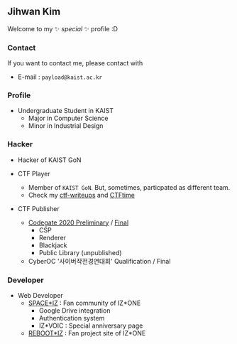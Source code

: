 ## Jihwan Kim
Welcome to my ✨ _special_ ✨ profile :D

### Contact
If you want to contact me, please contact with
* E-mail : `payload@kaist.ac.kr`

### Profile
* Undergraduate Student in KAIST
  - Major in Computer Science
  - Minor in Industrial Design

### Hacker
* Hacker of KAIST GoN

* CTF Player
  - Member of `KAIST GoN`. But, sometimes, particpated as different team.
  - Check my [ctf-writeups](https://github.com/mdsnins/ctf-writeups) and [CTFtime](https://ctftime.org/user/39983)

* CTF Publisher
  - [Codegate 2020 Preliminary](https://github.com/mdsnins/My-CTF-Challenges/tree/master/2020/Codegate-Qual) / 
  [Final](https://github.com/mdsnins/My-CTF-Challenges/tree/master/2020/Codegate-Final)
    - CSP
    - Renderer
    - Blackjack
    - Public Library (unpublished)
  - CyberOC '사이버작전경연대회' Qualification / Final
  
### Developer

* Web Developer
  - [SPACE\*IZ](https://wiz-one.co.kr/) : Fan community of IZ\*ONE
    - Google Drive integration
    - Authentication system
    - IZ\*VOIC : Special anniversary page
  - [REBOOT\*IZ](https://reboot-iz.one/) : Fan project site of IZ\*ONE
